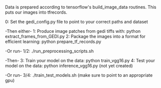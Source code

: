 Data is prepared according to tensorflow's build_image_data routines. This puts our images into tfrecords.

0: Set the gedi_config.py file to point to your correct paths and dataset

-Then either-
1: Produce image patches from gedi tiffs with: python extract_frames_from_GEDI.py 
2: Package the images into a format for efficient learning: python prepare_tf_records.py

-Or run-
1/2: ./run_preprocessing_scripts.sh 

-Then-
3: Train your model on the data: python train_vgg16.py
4: Test your model on the data: python inference_vgg16.py (not yet created)

-Or run-
3/4: ./train_test_models.sh (make sure to point to an appropriate gpu)

